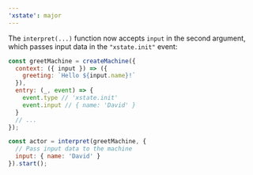 ```yaml
---
'xstate': major
---
```


The `interpret(...)` function now accepts `input` in the second argument, which passes input data in the `"xstate.init"` event:

```js
const greetMachine = createMachine({
  context: ({ input }) => ({
    greeting: `Hello ${input.name}!`
  }),
  entry: (_, event) => {
    event.type // 'xstate.init'
    event.input // { name: 'David' }
  }
  // ...
});

const actor = interpret(greetMachine, {
  // Pass input data to the machine
  input: { name: 'David' }
}).start();
```
